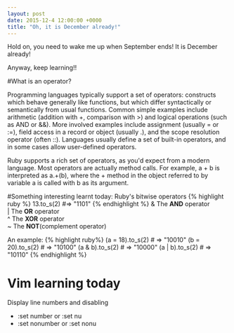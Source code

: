```yaml
---
layout: post
date: 2015-12-4 12:00:00 +0000
title: "Oh, it is December already!"
---
```


Hold on, you need to wake me up when September ends! It is December already!

Anyway, keep learning!!

#What is an operator?

Programming languages typically support a set of operators: constructs which behave generally like functions, but which differ syntactically or semantically from usual functions. Common simple examples include arithmetic (addition with +, comparison with >) and logical operations (such as AND or &&). More involved examples include assignment (usually = or :=), field access in a record or object (usually .), and the scope resolution operator (often ::). Languages usually define a set of built-in operators, and in some cases allow user-defined operators.

Ruby supports a rich set of operators, as you'd expect from a modern language. Most operators are actually method calls. For example, a + b is interpreted as a.+(b), where the + method in the object referred to by variable a is called with b as its argument.

#Something interesting learnt today:
Ruby's bitwise operators
{% highlight ruby %}
13.to_s(2)  #=> "1101"
{% endhighlight %}
 & The **AND** operator <br>
 | The **OR** operator <br>
 ^ The **XOR** operator <br>
 ~ The **NOT**(complement operator) <br>

An example:
{% highlight ruby%}
(a = 18).to_s(2)  # => "10010"
(b = 20).to_s(2)  # => "10100"
(a & b).to_s(2)   # => "10000"
(a | b).to_s(2)   # => "10110"
{% endhighlight %}
# Vim learning today

Display line numbers and disabling

- :set number or :set nu
- :set nonumber or :set nonu

